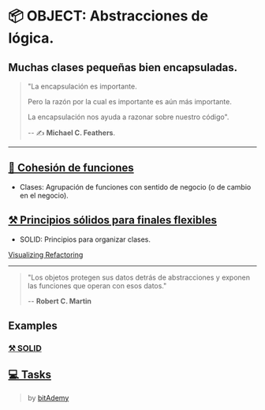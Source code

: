 # 📦 OBJECT: Abstracciones de lógica.

## Muchas clases pequeñas bien encapsuladas.

> "La encapsulación es importante.
>
> Pero la razón por la cual es importante es aún más importante.
>
> La encapsulación nos ayuda a razonar sobre nuestro código".
>
> -- ✍️ **Michael C. Feathers**.

---

## [🧱 Cohesión de funciones](./docs/1-cohesion_de_funciones.md)

- Clases: Agrupación de funciones con sentido de negocio (o de cambio en el negocio).

## [⚒️ Principios sólidos para finales flexibles](./docs/2-principios_solidos_para_finales_flexibles.md)

- SOLID: Principios para organizar clases.

[Visualizing Refactoring](https://twitter.com/LlewellynFalco/status/633363986273189888)

---

> "Los objetos protegen sus datos detrás de abstracciones y exponen las funciones que operan con esos datos."
>
> -- **Robert C. Martin**

## Examples

### [⚒️ SOLID](https://github.com/LabsAdemy/CleanCodeLab/tree/OBJECT/src/examples/)

## [💻 Tasks](https://github.com/LabsAdemy/CleanCodeLab/tree/OBJECT/src/tasks)

> by [bitAdemy](https://bitademy.com)
